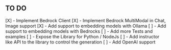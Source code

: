 ## TO DO

[X] - Implement Bedrock Client
[X] - Implement Bedrock MultiModal in Chat, Image support
[X] - Add support to embedding models with Ollama
[ ] - Add support to embedding models with Bedrocks
[ ] - Add more Tests and examples
[ ] - Expose the Library for Python / NodeJs
[ ] - Add instructor like API to the library to control the generation
[ ] - Add OpenAI support
